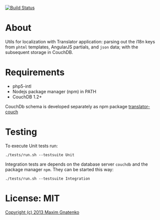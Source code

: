 [![Build Status](https://travis-ci.org/Magomogo/translator-utils.png)](https://travis-ci.org/Magomogo/translator-utils)

# About

Utils for localization with Translator application: parsing out the i18n keys from `phtml`
templates, AngularJS partials, and `json` data; with the subsequent storage in CouchDB.

# Requirements

* php5-intl
* Nodejs package manager (npm) in PATH
* CouchDB 1.2+

CouchDb schema is developed separately as npm package [translator-couch](https://www.npmjs.org/package/translator-couch)

# Testing

To execute Unit tests run:

    ./tests/run.sh --testsuite Unit

Integration tests are depends on the database server `couchdb` and the package manager `npm`.
They can be started this way:

    ./tests/run.sh --testsuite Integration

# License: MIT

[Copyright (c) 2013 Maxim Gnatenko](http://opensource.org/licenses/MIT)

